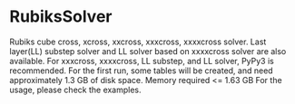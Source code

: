 # RubiksSolver
Rubiks cube cross, xcross, xxcross, xxxcross, xxxxcross solver. 
Last layer(LL) substep solver and LL solver based on xxxxcross solver are also available.
For xxxcross, xxxxcross, LL substep, and LL solver, PyPy3 is recommended.
For the first run, some tables will be created, and need approximately 1.3 GB of disk space.
Memory required <= 1.63 GB
For the usage, please check the examples.
